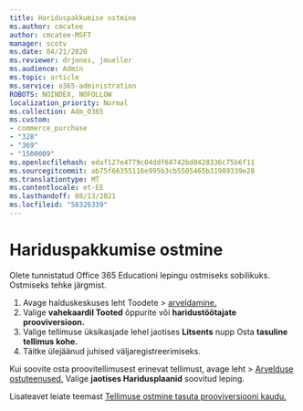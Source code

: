 ```yaml
---
title: Hariduspakkumise ostmine
ms.author: cmcatee
author: cmcatee-MSFT
manager: scotv
ms.date: 04/21/2020
ms.reviewer: drjones, jmueller
ms.audience: Admin
ms.topic: article
ms.service: o365-administration
ROBOTS: NOINDEX, NOFOLLOW
localization_priority: Normal
ms.collection: Adm_O365
ms.custom:
- commerce_purchase
- "328"
- "369"
- "1500009"
ms.openlocfilehash: edaf127e4779c04ddf68742bd0428336c75b6f11
ms.sourcegitcommit: ab75f66355116e995b3cb5505465b31989339e28
ms.translationtype: MT
ms.contentlocale: et-EE
ms.lasthandoff: 08/13/2021
ms.locfileid: "58326339"
---
```

# <a name="how-to-purchase-an-education-offer"></a>Hariduspakkumise ostmine

Olete tunnistatud Office 365 Educationi lepingu ostmiseks sobilikuks. Ostmiseks tehke järgmist.
  
1. Avage halduskeskuses leht  Toodete \> [arveldamine.](https://go.microsoft.com/fwlink/p/?linkid=842054)
2. Valige **vahekaardil Tooted** õppurite või **haridustöötajate prooviversioon.**
3. Valige tellimuse üksikasjade lehel jaotises **Litsents** nupp Osta **tasuline tellimus kohe.**
4. Täitke ülejäänud juhised väljaregistreerimiseks.

Kui soovite osta proovitellimusest erinevat tellimust,  avage leht \> [Arvelduse ostuteenused.](https://go.microsoft.com/fwlink/p/?linkid=868433) Valige **jaotises Haridusplaanid** soovitud leping.

Lisateavet leiate teemast [Tellimuse ostmine tasuta prooviversiooni kaudu.](https://docs.microsoft.com/microsoft-365/commerce/try-or-buy-microsoft-365#buy-a-subscription-from-your-free-trial)